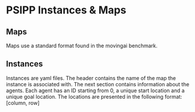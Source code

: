 # PSIPP Instances & Maps

## Maps
Maps use a standard format found in the movingai benchmark.

## Instances
Instances are yaml files.
The header contains the name of the map the instance is associated with.
The next section contains information about the agents.
Each agent has an ID starting from 0, a unique start location and a unique goal location.
The locations are presented in the following format: [column, row]


